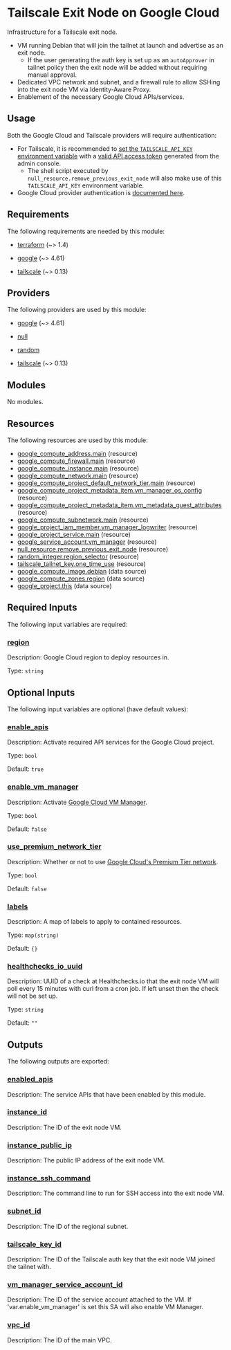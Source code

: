 # Tailscale Exit Node on Google Cloud

Infrastructure for a Tailscale exit node.

- VM running Debian that will join the tailnet at launch and advertise as an exit node.
  - If the user generating the auth key is set up as an `autoApprover` in tailnet policy then the exit node will be
    added without requiring manual approval.
- Dedicated VPC network and subnet, and a firewall rule to allow SSHing into the exit node VM via Identity-Aware Proxy.
- Enablement of the necessary Google Cloud APIs/services.

## Usage

Both the Google Cloud and Tailscale providers will require authentication:

- For Tailscale, it is recommended to
  [set the `TAILSCALE_API_KEY` environment variable](https://registry.terraform.io/providers/tailscale/tailscale/latest/docs#api_key)
  with a [valid API access token](https://login.tailscale.com/admin/settings/keys) generated from the admin console.
  - The shell script executed by `null_resource.remove_previous_exit_node` will also make use of this
    `TAILSCALE_API_KEY` environment variable.
- Google Cloud provider authentication is
  [documented here](https://registry.terraform.io/providers/hashicorp/google/latest/docs/guides/provider_reference#authentication).

<!-- BEGIN_TF_DOCS -->

## Requirements

The following requirements are needed by this module:

- <a name="requirement_terraform"></a> [terraform](#requirement\_terraform) (~> 1.4)

- <a name="requirement_google"></a> [google](#requirement\_google) (~> 4.61)

- <a name="requirement_tailscale"></a> [tailscale](#requirement\_tailscale) (~> 0.13)

## Providers

The following providers are used by this module:

- <a name="provider_google"></a> [google](#provider\_google) (~> 4.61)

- <a name="provider_null"></a> [null](#provider\_null)

- <a name="provider_random"></a> [random](#provider\_random)

- <a name="provider_tailscale"></a> [tailscale](#provider\_tailscale) (~> 0.13)

## Modules

No modules.

## Resources

The following resources are used by this module:

- [google_compute_address.main](https://registry.terraform.io/providers/hashicorp/google/latest/docs/resources/compute_address) (resource)
- [google_compute_firewall.main](https://registry.terraform.io/providers/hashicorp/google/latest/docs/resources/compute_firewall) (resource)
- [google_compute_instance.main](https://registry.terraform.io/providers/hashicorp/google/latest/docs/resources/compute_instance) (resource)
- [google_compute_network.main](https://registry.terraform.io/providers/hashicorp/google/latest/docs/resources/compute_network) (resource)
- [google_compute_project_default_network_tier.main](https://registry.terraform.io/providers/hashicorp/google/latest/docs/resources/compute_project_default_network_tier) (resource)
- [google_compute_project_metadata_item.vm_manager_os_config](https://registry.terraform.io/providers/hashicorp/google/latest/docs/resources/compute_project_metadata_item) (resource)
- [google_compute_project_metadata_item.vm_metadata_guest_attributes](https://registry.terraform.io/providers/hashicorp/google/latest/docs/resources/compute_project_metadata_item) (resource)
- [google_compute_subnetwork.main](https://registry.terraform.io/providers/hashicorp/google/latest/docs/resources/compute_subnetwork) (resource)
- [google_project_iam_member.vm_manager_logwriter](https://registry.terraform.io/providers/hashicorp/google/latest/docs/resources/project_iam_member) (resource)
- [google_project_service.main](https://registry.terraform.io/providers/hashicorp/google/latest/docs/resources/project_service) (resource)
- [google_service_account.vm_manager](https://registry.terraform.io/providers/hashicorp/google/latest/docs/resources/service_account) (resource)
- [null_resource.remove_previous_exit_node](https://registry.terraform.io/providers/hashicorp/null/latest/docs/resources/resource) (resource)
- [random_integer.region_selector](https://registry.terraform.io/providers/hashicorp/random/latest/docs/resources/integer) (resource)
- [tailscale_tailnet_key.one_time_use](https://registry.terraform.io/providers/tailscale/tailscale/latest/docs/resources/tailnet_key) (resource)
- [google_compute_image.debian](https://registry.terraform.io/providers/hashicorp/google/latest/docs/data-sources/compute_image) (data source)
- [google_compute_zones.region](https://registry.terraform.io/providers/hashicorp/google/latest/docs/data-sources/compute_zones) (data source)
- [google_project.this](https://registry.terraform.io/providers/hashicorp/google/latest/docs/data-sources/project) (data source)

## Required Inputs

The following input variables are required:

### <a name="input_region"></a> [region](#input\_region)

Description: Google Cloud region to deploy resources in.

Type: `string`

## Optional Inputs

The following input variables are optional (have default values):

### <a name="input_enable_apis"></a> [enable\_apis](#input\_enable\_apis)

Description: Activate required API services for the Google Cloud project.

Type: `bool`

Default: `true`

### <a name="input_enable_vm_manager"></a> [enable\_vm\_manager](#input\_enable\_vm\_manager)

Description: Activate [Google Cloud VM Manager](https://cloud.google.com/compute/docs/vm-manager).

Type: `bool`

Default: `false`

### <a name="input_use_premium_network_tier"></a> [use\_premium\_network\_tier](#input\_use\_premium\_network\_tier)

Description: Whether or not to use [Google Cloud's Premium Tier network](https://cloud.google.com/network-tiers/docs/overview).

Type: `bool`

Default: `false`

### <a name="input_labels"></a> [labels](#input\_labels)

Description: A map of labels to apply to contained resources.

Type: `map(string)`

Default: `{}`

### <a name="input_healthchecks_io_uuid"></a> [healthchecks\_io\_uuid](#input\_healthchecks\_io\_uuid)

Description: UUID of a check at Healthchecks.io that the exit node VM will poll every 15 minutes with curl from a cron job. If left unset then the check will not be set up.

Type: `string`

Default: `""`

## Outputs

The following outputs are exported:

### <a name="output_enabled_apis"></a> [enabled\_apis](#output\_enabled\_apis)

Description: The service APIs that have been enabled by this module.

### <a name="output_instance_id"></a> [instance\_id](#output\_instance\_id)

Description: The ID of the exit node VM.

### <a name="output_instance_public_ip"></a> [instance\_public\_ip](#output\_instance\_public\_ip)

Description: The public IP address of the exit node VM.

### <a name="output_instance_ssh_command"></a> [instance\_ssh\_command](#output\_instance\_ssh\_command)

Description: The command line to run for SSH access into the exit node VM.

### <a name="output_subnet_id"></a> [subnet\_id](#output\_subnet\_id)

Description: The ID of the regional subnet.

### <a name="output_tailscale_key_id"></a> [tailscale\_key\_id](#output\_tailscale\_key\_id)

Description: The ID of the Tailscale auth key that the exit node VM joined the tailnet with.

### <a name="output_vm_manager_service_account_id"></a> [vm\_manager\_service\_account\_id](#output\_vm\_manager\_service\_account\_id)

Description: The ID of the service account attached to the VM. If 'var.enable\_vm\_manager' is set this SA will also enable VM Manager.

### <a name="output_vpc_id"></a> [vpc\_id](#output\_vpc\_id)

Description: The ID of the main VPC.

<!-- END_TF_DOCS -->
